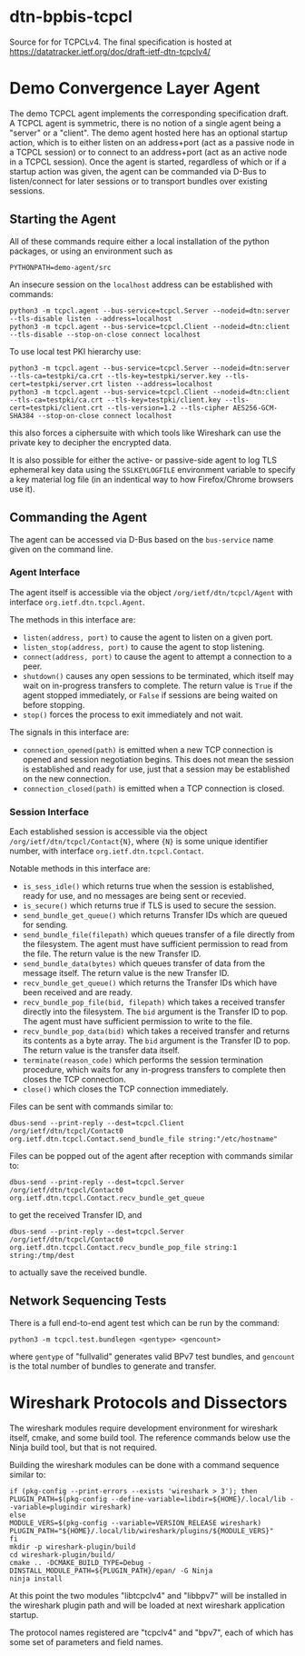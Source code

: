 # dtn-bpbis-tcpcl

Source for for TCPCLv4.
The final specification is hosted at <https://datatracker.ietf.org/doc/draft-ietf-dtn-tcpclv4/>

# Demo Convergence Layer Agent

The demo TCPCL agent implements the corresponding specification draft.
A TCPCL agent is symmetric, there is no notion of a single agent being a "server" or a "client".
The demo agent hosted here has an optional startup action, which is to either listen on an address+port (act as a passive node in a TCPCL session) or to connect to an address+port (act as an active node in a TCPCL session).
Once the agent is started, regardless of which or if a startup action was given, the agent can be commanded via D-Bus to listen/connect for later sessions or to transport bundles over existing sessions.

## Starting the Agent

All of these commands require either a local installation of the python packages, or using an environment such as
```
PYTHONPATH=demo-agent/src
```

An insecure session on the `localhost` address can be established with commands:
```
python3 -m tcpcl.agent --bus-service=tcpcl.Server --nodeid=dtn:server --tls-disable listen --address=localhost
python3 -m tcpcl.agent --bus-service=tcpcl.Client --nodeid=dtn:client --tls-disable --stop-on-close connect localhost
```

To use local test PKI hierarchy use:
```
python3 -m tcpcl.agent --bus-service=tcpcl.Server --nodeid=dtn:server --tls-ca=testpki/ca.crt --tls-key=testpki/server.key --tls-cert=testpki/server.crt listen --address=localhost
python3 -m tcpcl.agent --bus-service=tcpcl.Client --nodeid=dtn:client --tls-ca=testpki/ca.crt --tls-key=testpki/client.key --tls-cert=testpki/client.crt --tls-version=1.2 --tls-cipher AES256-GCM-SHA384 --stop-on-close connect localhost
```
this also forces a ciphersuite with which tools like Wireshark can use the private key to decipher the encrypted data.

It is also possible for either the active- or passive-side agent to log TLS ephemeral key data using the `SSLKEYLOGFILE` environment variable to specify a key material log file (in an indentical way to how Firefox/Chrome browsers use it).

## Commanding the Agent
The agent can be accessed via D-Bus based on the `bus-service` name given on the command line.

### Agent Interface

The agent itself is accessible via the object `/org/ietf/dtn/tcpcl/Agent` with interface `org.ietf.dtn.tcpcl.Agent`.

The methods in this interface are:

- `listen(address, port)` to cause the agent to listen on a given port.
- `listen_stop(address, port)` to cause the agent to stop listening.
- `connect(address, port)` to cause the agent to attempt a connection to a peer.
- `shutdown()` causes any open sessions to be terminated, which itself may wait on in-progress transfers to complete. The return value is `True` if the agent stopped immediately, or `False` if sessions are being waited on before stopping.
- `stop()` forces the process to exit immediately and not wait.

The signals in this interface are:

- `connection_opened(path)` is emitted when a new TCP connection is opened and session negotiation begins. This does not mean the session is established and ready for use, just that a session may be established on the new connection.
- `connection_closed(path)` is emitted when a TCP connection is closed.

### Session Interface

Each established session is accessible via the object `/org/ietf/dtn/tcpcl/Contact{N}`, where `{N}` is some unique identifier number, with interface `org.ietf.dtn.tcpcl.Contact`.

Notable methods in this interface are:

- `is_sess_idle()` which returns true when the session is established, ready for use, and no messages are being sent or recevied.
- `is_secure()` which returns true if TLS is used to secure the session.
- `send_bundle_get_queue()` which returns Transfer IDs which are queued for sending.
- `send_bundle_file(filepath)` which queues transfer of a file directly from the filesystem. The agent must have sufficient permission to read from the file. The return value is the new Transfer ID.
- `send_bundle_data(bytes)` which queues transfer of data from the message itself. The return value is the new Transfer ID.
- `recv_bundle_get_queue()` which returns the Transfer IDs which have been received and are ready.
- `recv_bundle_pop_file(bid, filepath)` which takes a received transfer directly into the filesystem. The `bid` argument is the Transfer ID to pop. The agent must have sufficient permission to write to the file.
- `recv_bundle_pop_data(bid)` which takes a received transfer and returns its contents as a byte array. The `bid` argument is the Transfer ID to pop. The return value is the transfer data itself.
- `terminate(reason_code)` which performs the session termination procedure, which waits for any in-progress transfers to complete then closes the TCP connection.
- `close()` which closes the TCP connection immediately.

Files can be sent with commands similar to:
```
dbus-send --print-reply --dest=tcpcl.Client /org/ietf/dtn/tcpcl/Contact0 org.ietf.dtn.tcpcl.Contact.send_bundle_file string:"/etc/hostname"
```

Files can be popped out of the agent after reception with commands similar to:
```
dbus-send --print-reply --dest=tcpcl.Server /org/ietf/dtn/tcpcl/Contact0 org.ietf.dtn.tcpcl.Contact.recv_bundle_get_queue
```
to get the received Transfer ID, and
```
dbus-send --print-reply --dest=tcpcl.Server /org/ietf/dtn/tcpcl/Contact0 org.ietf.dtn.tcpcl.Contact.recv_bundle_pop_file string:1 string:/tmp/dest
```
to actually save the received bundle.

## Network Sequencing Tests

There is a full end-to-end agent test which can be run by the command:
```
python3 -m tcpcl.test.bundlegen <gentype> <gencount>
```
where `gentype` of "fullvalid" generates valid BPv7 test bundles, and `gencount` is the total number of bundles to generate and transfer.

# Wireshark Protocols and Dissectors

The wireshark modules require development environment for wireshark itself, cmake, and some build tool.
The reference commands below use the Ninja build tool, but that is not required.

Building the wireshark modules can be done with a command sequence similar to:
```
if (pkg-config --print-errors --exists 'wireshark > 3'); then
PLUGIN_PATH=$(pkg-config --define-variable=libdir=${HOME}/.local/lib --variable=plugindir wireshark)
else
MODULE_VERS=$(pkg-config --variable=VERSION_RELEASE wireshark)
PLUGIN_PATH="${HOME}/.local/lib/wireshark/plugins/${MODULE_VERS}"
fi
mkdir -p wireshark-plugin/build
cd wireshark-plugin/build/
cmake .. -DCMAKE_BUILD_TYPE=Debug -DINSTALL_MODULE_PATH=${PLUGIN_PATH}/epan/ -G Ninja
ninja install
```

At this point the two modules "libtcpclv4" and "libbpv7" will be installed in the wireshark plugin path and will be loaded at next wireshark application startup.

The protocol names registered are "tcpclv4" and "bpv7", each of which has some set of parameters and field names.

